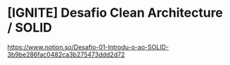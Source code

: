 # [IGNITE] Desafio Clean Architecture / SOLID

https://www.notion.so/Desafio-01-Introdu-o-ao-SOLID-3b9be286fac0482ca3b275473ddd2d72